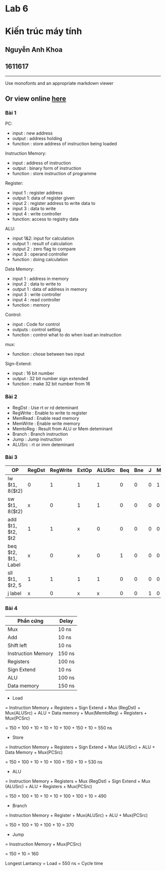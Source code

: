 # Lab 6
# Kiến trúc máy tính

## Nguyễn Anh Khoa
## 1611617

---
Use monofonts and an appropriate markdown viewer

Or view online [here](https://raw.githubusercontent.com/nganhkhoa/computer-architecture/master/lab6/lab6.md)
---

### Bài 1

PC:
- input    : new address
- output   : address holding
- function : store address of instruction being loaded

Instruction Memory:
- input    : address of instruction
- output   : binary form of instruction
- function : store instruction of programme

Register:
- input 1 :  register address
- output 1:  data of register given
- input 2 :  register address to write data to
- input 3 :  data to write
- input 4 :  write controller
- function:  access to registry data

ALU:
- input 1&2:  input for calculation
- output 1 :  result of calculation
- output 2 :  zero flag to compare
- input 3  :  operand controller
- function :  doing calculation

Data Memory:
- input 1  : address in memory
- input 2  : data to write to
- output 1 : data of address in memory
- input 3  : write controller
- input 4  : read controller
- function : memory

Control:
- input    : Code for control
- outputs  : control setting
- function : control what to do when load an instruction

mux:
- function : chose between two input

Sign-Extend:
- input    : 16 bit number
- output   : 32 bit number sign extended
- function : make 32 bit number from 16

### Bài 2

- RegDst   : Use rt or rd deteminant
- RegWrite : Enable to write to register
- MemRead  : Enable read memory
- MemWrite : Enable write memory
- MemtoReg : Result from ALU or Mem deteminant
- Branch   : Branch instruction
- Jump     : Jump instruction
- ALUSrc   : rt or imm deteminant



### Bài 3

| OP                    | RegDst | RegWrite | ExtOp | ALUSrc | Beq | Bne | J   | MemRead | MemWrite | MemtoReg |
| --------------------- | ------ | -------- | ----- | ------ | --- | --- | --- | ------- | -------- | -------- |
| lw \$t1, 8(\$t2)      | 0      | 1        | 1     | 1      | 0   | 0   | 0   | 1       | 0        | 1        |
| sw \$t1, 8(\$t2)      | x      | 0        | 1     | 1      | 0   | 0   | 0   | 0       | 1        | x        |
| add \$t1, \$t2, \$t2  | 1      | 1        | x     | 0      | 0   | 0   | 0   | 0       | 0        | 0        |
| beq \$t2, \$t1, Label | x      | 0        | x     | 0      | 1   | 0   | 0   | 0       | 0        | x        |
| sll \$t1, \$t2, 5     | 1      | 1        | 1     | 1      | 0   | 0   | 0   | 0       | 0        | 0        |
| j label               | x      | 0        | x     | x      | 0   | 0   | 1   | 0       | 0        | x        |


### Bài 4

| Phần cứng          |  Delay  |
|--------------------|---------|
| Mux                |  10  ns |
| Add                |  10  ns |
| Shift left         |  10  ns |
| Instruction Memory | 150  ns |
| Registers          | 100  ns |
| Sign Extend        |  10  ns |
| ALU                | 100  ns |
| Data memory        | 150  ns |


- Load

= Instruction Memory + Registers + Sign Extend + Mux (RegDst) + Mux(ALUSrc) + ALU + Data memory + Mux(MemtoReg) + Registers + Mux(PCSrc) 

= 150 + 100 + 10 + 10 + 10 + 100 + 150 + 10 = 550 ns

- Store

= Instruction Memory + Registers + Sign Extend + Mux (ALUSrc) + ALU + Data Memory + Mux(PCSrc) 

= 150 + 100 + 10 + 10 + 100 + 150 + 10 = 530 ns

- ALU

= Instruction Memory + Registers + Mux (RegDst) + Sign Extend + Mux (ALUSrc) + ALU + Registers + Mux(PCSrc) 

= 150 + 100 + 10 + 10 + 10 + 100 + 100 + 10 = 490

- Branch

= Instruction Memory + Register + Mux(ALUSrc) + ALU + Mux(PCSrc) 

= 150 + 100 + 10 + 100 + 10 = 370

- Jump

= Insstruction Memory + Mux(PCSrc) 

= 150 + 10 = 160

Longest Lantancy = Load = 550 ns = Cycle time